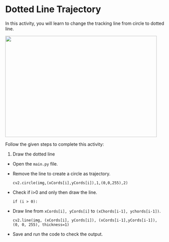 Dotted Line Trajectory
======================  

In this activity, you will learn to change the tracking line from circle to dotted line.


<img src= "https://s3.amazonaws.com/media-p.slid.es/uploads/1525749/images/10501309/aa1.gif" width = "480" height = "320">


Follow the given steps to complete this activity:

1. Draw the dotted line

* Open the `main.py` file.

* Remove the line to create a circle as trajectory.

    `cv2.circle(img,(xCords[i],yCords[i]),1,(0,0,255),2)`

* Check if i>0 and only then draw the line.

    `if (i > 0):`

* Draw line from `xCords[i], yCords[i]` to `(xChords[i-1], ychords[i-1])`.

    `cv2.line(img, (xCords[i], yCords[i]), (xCords[i-1],yCords[i-1]), (0, 0, 255), thickness=1)`


* Save and run the code to check the output.

